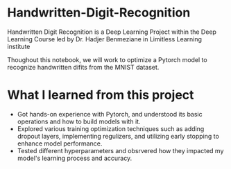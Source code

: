 # Handwritten-Digit-Recognition
Handwritten Digit Recognition is a Deep Learning Project within the Deep Learning Course led by Dr. Hadjer Benmeziane in Limitless Learning institute

Thoughout this notebook, we will work to optimize a Pytorch model to recognize handwritten difits from the MNIST dataset.

# What I learned from this project
* Got hands-on experience with Pytorch, and understood its basic operations and how to build models with it.
* Explored various training optimization techniques such as adding dropout layers, implementing regulizers, and utilizing early stopping to enhance model performance.
* Tested different hyperparameters and obsrvered how they impacted my model's learning process and accuracy.
